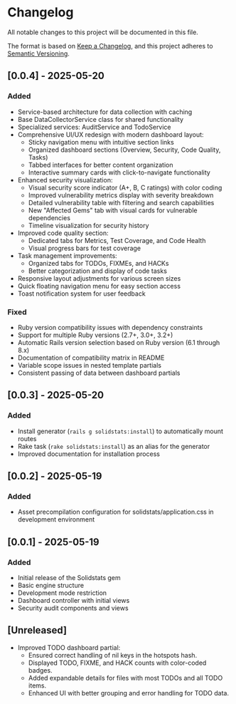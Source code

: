 # Changelog

All notable changes to this project will be documented in this file.

The format is based on [Keep a Changelog](https://keepachangelog.com/en/1.0.0/),
and this project adheres to [Semantic Versioning](https://semver.org/spec/v2.0.0.html).

## [0.0.4] - 2025-05-20

### Added
- Service-based architecture for data collection with caching
- Base DataCollectorService class for shared functionality
- Specialized services: AuditService and TodoService
- Comprehensive UI/UX redesign with modern dashboard layout:
  - Sticky navigation menu with intuitive section links
  - Organized dashboard sections (Overview, Security, Code Quality, Tasks)
  - Tabbed interfaces for better content organization
  - Interactive summary cards with click-to-navigate functionality
- Enhanced security visualization:
  - Visual security score indicator (A+, B, C ratings) with color coding
  - Improved vulnerability metrics display with severity breakdown
  - Detailed vulnerability table with filtering and search capabilities
  - New "Affected Gems" tab with visual cards for vulnerable dependencies
  - Timeline visualization for security history
- Improved code quality section:
  - Dedicated tabs for Metrics, Test Coverage, and Code Health
  - Visual progress bars for test coverage
- Task management improvements:
  - Organized tabs for TODOs, FIXMEs, and HACKs
  - Better categorization and display of code tasks
- Responsive layout adjustments for various screen sizes
- Quick floating navigation menu for easy section access
- Toast notification system for user feedback

### Fixed
- Ruby version compatibility issues with dependency constraints
- Support for multiple Ruby versions (2.7+, 3.0+, 3.2+)
- Automatic Rails version selection based on Ruby version (6.1 through 8.x)
- Documentation of compatibility matrix in README
- Variable scope issues in nested template partials
- Consistent passing of data between dashboard partials

## [0.0.3] - 2025-05-20

### Added
- Install generator (`rails g solidstats:install`) to automatically mount routes
- Rake task (`rake solidstats:install`) as an alias for the generator
- Improved documentation for installation process

## [0.0.2] - 2025-05-19

### Added
- Asset precompilation configuration for solidstats/application.css in development environment

## [0.0.1] - 2025-05-19

### Added
- Initial release of the Solidstats gem
- Basic engine structure
- Development mode restriction
- Dashboard controller with initial views
- Security audit components and views

## [Unreleased]

- Improved TODO dashboard partial:
  - Ensured correct handling of nil keys in the hotspots hash.
  - Displayed TODO, FIXME, and HACK counts with color-coded badges.
  - Added expandable details for files with most TODOs and all TODO items.
  - Enhanced UI with better grouping and error handling for TODO data.
